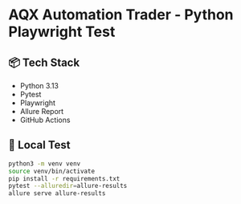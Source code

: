 # AQX Automation Trader - Python Playwright Test

## 📦 Tech Stack
- Python 3.13
- Pytest
- Playwright
- Allure Report
- GitHub Actions

## 🚀 Local Test

```bash
python3 -m venv venv
source venv/bin/activate
pip install -r requirements.txt
pytest --alluredir=allure-results
allure serve allure-results